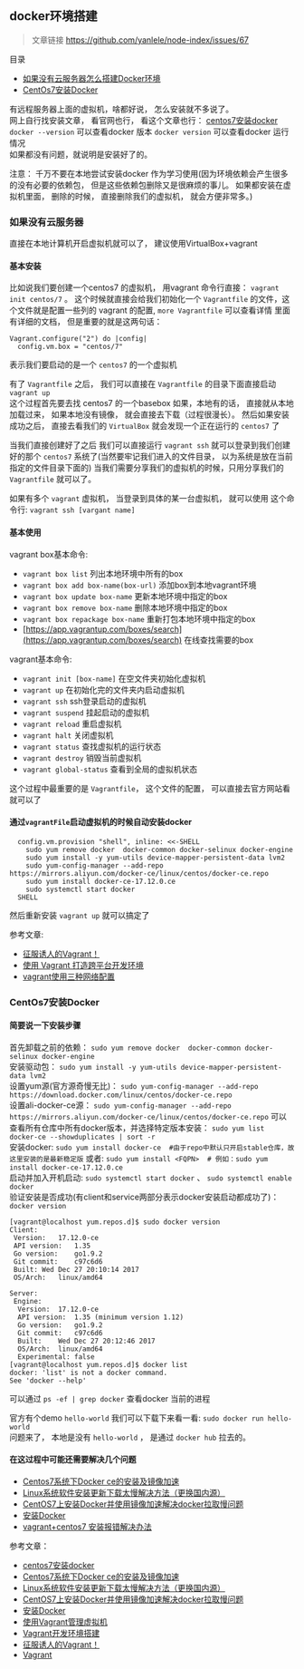 ## docker环境搭建

> 文章链接 https://github.com/yanlele/node-index/issues/67

目录
- [如果没有云服务器怎么搭建Docker环境](#class01-01)
- [CentOs7安装Docker](#CentOs7安装Docker)


有远程服务器上面的虚拟机，啥都好说， 怎么安装就不多说了。                       
网上自行找安装文章， 看官网也行， 看这个文章也行： [centos7安装docker](https://note.youdao.com/ynoteshare1/index.html?id=86fe5f7ae74004c70eade69edc54f8ea&type=note)
`docker --version` 可以查看docker 版本
`docker version` 可以查看docker 运行情况                        
如果都没有问题，就说明是安装好了的。

注意： 千万不要在本地尝试安装docker 作为学习使用(因为环境依赖会产生很多的没有必要的依赖包， 但是这些依赖包删除又是很麻烦的事儿。
如果都安装在虚拟机里面， 删除的时候， 直接删除我们的虚拟机， 就会方便非常多。)


### <div id="class01-01">如果没有云服务器</div>
直接在本地计算机开启虚拟机就可以了， 建议使用VirtualBox+vagrant 


#### 基本安装
比如说我们要创建一个centos7 的虚拟机， 用vagrant 命令行直接： `vagrant init centos/7` 。
这个时候就直接会给我们初始化一个 `Vagrantfile` 的文件，这个文件就是配置一些列的 vagrant 的配置, `more Vagrantfile` 可以查看详情
里面有详细的文档， 但是重要的就是这两句话：
```
Vagrant.configure("2") do |config|
  config.vm.box = "centos/7"
```
表示我们要启动的是一个 `centos7` 的一个虚拟机

有了 `Vagrantfile` 之后， 我们可以直接在 `Vagrantfile` 的目录下面直接启动 `vagrant up`               
这个过程首先要去找 centos7 的一个basebox 如果，本地有的话， 直接就从本地加载过来， 如果本地没有镜像， 就会直接去下载（过程很漫长）。
然后如果安装成功之后， 直接去看我们的 `VirtualBox` 就会发现一个正在运行的 `centos7` 了

当我们直接创建好了之后 我们可以直接运行 `vagrant ssh` 就可以登录到我们创建好的那个 `centos7` 系统了(当然要牢记我们进入的文件目录， 以为系统是放在当前指定的文件目录下面的)
当我们需要分享我们的虚拟机的时候，只用分享我们的 `Vagrantfile` 就可以了。

如果有多个 `vagrant` 虚拟机， 当登录到具体的某一台虚拟机， 就可以使用 这个命令行: `vagrant ssh [vargant name]`

#### 基本使用
vagrant box基本命令:                    
- `vagrant box list` 列出本地环境中所有的box
- `vagrant box add box-name(box-url)` 添加box到本地vagrant环境
- `vagrant box update box-name` 更新本地环境中指定的box
- `vagrant box remove box-name` 删除本地环境中指定的box
- `vagrant box repackage box-name` 重新打包本地环境中指定的box
- [https://app.vagrantup.com/boxes/search](https://app.vagrantup.com/boxes/search) 在线查找需要的box

vagrant基本命令:                    
- `vagrant init [box-name]` 在空文件夹初始化虚拟机
- `vagrant up` 在初始化完的文件夹内启动虚拟机
- `vagrant ssh` ssh登录启动的虚拟机
- `vagrant suspend` 挂起启动的虚拟机
- `vagrant reload` 重启虚拟机
- `vagrant halt` 关闭虚拟机
- `vagrant status` 查找虚拟机的运行状态
- `vagrant destroy` 销毁当前虚拟机
- `vagrant global-status` 查看到全局的虚拟机状态

这个过程中最重要的是 `Vagrantfile`， 这个文件的配置， 可以直接去官方网站看就可以了


#### 通过`vagrantFile`启动虚拟机的时候自动安装docker
```
  config.vm.provision "shell", inline: <<-SHELL
    sudo yum remove docker  docker-common docker-selinux docker-engine
    sudo yum install -y yum-utils device-mapper-persistent-data lvm2
    sudo yum-config-manager --add-repo https://mirrors.aliyun.com/docker-ce/linux/centos/docker-ce.repo
    sudo yum install docker-ce-17.12.0.ce
    sudo systemctl start docker
  SHELL
```
然后重新安装 `vagrant up` 就可以搞定了

                  
参考文章:                   
- [征服诱人的Vagrant！](https://www.cnblogs.com/hafiz/p/9175484.html)
- [使用 Vagrant 打造跨平台开发环境](https://segmentfault.com/a/1190000000264347)
- [vagrant使用三种网络配置](https://blog.csdn.net/zc474235918/article/details/51039150)


### <div class="class01-02">CentOs7安装Docker</div> 
#### 简要说一下安装步骤                      
首先卸载之前的依赖： `sudo yum remove docker  docker-common docker-selinux docker-engine`                         
安装驱动包： `sudo yum install -y yum-utils device-mapper-persistent-data lvm2`                   
设置yum源(官方源奇慢无比)： `sudo yum-config-manager --add-repo https://download.docker.com/linux/centos/docker-ce.repo`                                    
设置ali-docker-ce源： `sudo yum-config-manager --add-repo https://mirrors.aliyun.com/docker-ce/linux/centos/docker-ce.repo`
可以查看所有仓库中所有docker版本，并选择特定版本安装： `sudo yum list docker-ce --showduplicates | sort -r`                          
安装docker: `sudo yum install docker-ce  #由于repo中默认只开启stable仓库，故这里安装的是最新稳定版`
    或者: `sudo yum install <FQPN>  # 例如：sudo yum install docker-ce-17.12.0.ce`                       
启动并加入开机启动: `sudo systemctl start docker` 、 `sudo systemctl enable docker`                       
验证安装是否成功(有client和service两部分表示docker安装启动都成功了)： `docker version`                          
```
[vagrant@localhost yum.repos.d]$ sudo docker version
Client:
 Version:	17.12.0-ce
 API version:	1.35
 Go version:	go1.9.2
 Git commit:	c97c6d6
 Built:	Wed Dec 27 20:10:14 2017
 OS/Arch:	linux/amd64

Server:
 Engine:
  Version:	17.12.0-ce
  API version:	1.35 (minimum version 1.12)
  Go version:	go1.9.2
  Git commit:	c97c6d6
  Built:	Wed Dec 27 20:12:46 2017
  OS/Arch:	linux/amd64
  Experimental:	false
[vagrant@localhost yum.repos.d]$ docker list
docker: 'list' is not a docker command.
See 'docker --help'
```

可以通过 `ps -ef | grep docker` 查看docker 当前的进程
 
官方有个demo `hello-world` 我们可以下载下来看一看:  `sudo docker run hello-world`                                        
问题来了， 本地是没有 `hello-world` ， 是通过 `docker hub` 拉去的。



#### 在这过程中可能还需要解决几个问题
- [Centos7系统下Docker ce的安装及镜像加速](http://www.bubuko.com/infodetail-2371059.html)
- [Linux系统软件安装更新下载太慢解决方法（更换国内源）](https://blog.csdn.net/weixin_38034182/article/details/76672906)
- [CentOS7上安装Docker并使用镜像加速解决docker拉取慢问题](https://www.jianshu.com/p/d611047c4387)
- [安装Docker](https://help.aliyun.com/document_detail/60742.html)
- [vagrant+centos7 安装报错解决办法](https://blog.csdn.net/shilei_zhang/article/details/72811274)


参考文章：
- [centos7安装docker](https://note.youdao.com/ynoteshare1/index.html?id=86fe5f7ae74004c70eade69edc54f8ea&type=note)
- [Centos7系统下Docker ce的安装及镜像加速](http://www.bubuko.com/infodetail-2371059.html)
- [Linux系统软件安装更新下载太慢解决方法（更换国内源）](https://blog.csdn.net/weixin_38034182/article/details/76672906)
- [CentOS7上安装Docker并使用镜像加速解决docker拉取慢问题](https://www.jianshu.com/p/d611047c4387)
- [安装Docker](https://help.aliyun.com/document_detail/60742.html)
- [使用Vagrant管理虚拟机](https://blog.csdn.net/hongweiit/article/details/81148357#8)
- [Vagrant开发环境搭建](https://www.jianshu.com/p/2207f730e64e)
- [征服诱人的Vagrant！](https://www.cnblogs.com/hafiz/p/9175484.html)
- [Vagrant](https://www.jianshu.com/p/0cabd5072b86)
